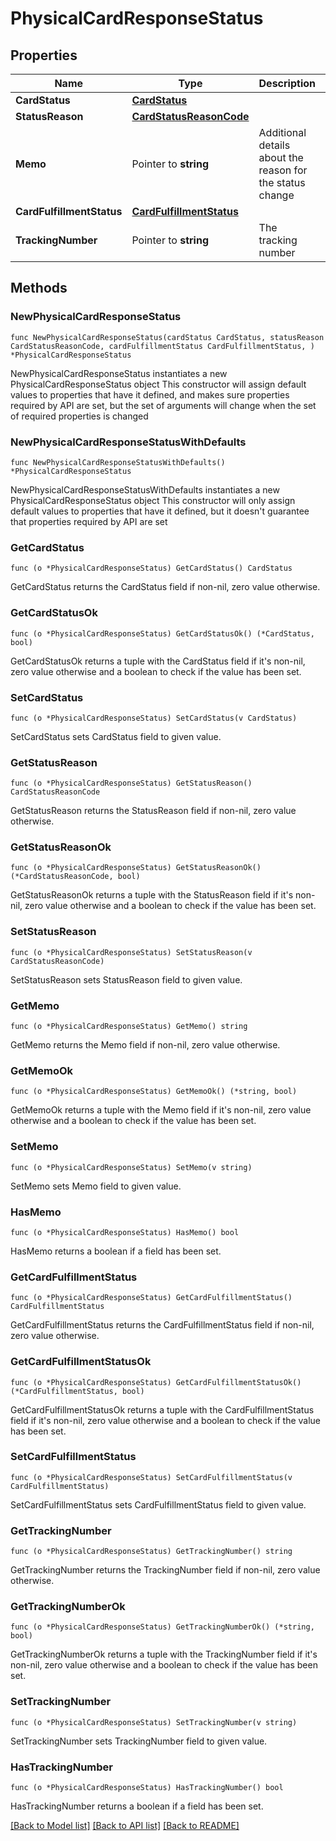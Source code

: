 # PhysicalCardResponseStatus

## Properties

Name | Type | Description | Notes
------------ | ------------- | ------------- | -------------
**CardStatus** | [**CardStatus**](CardStatus.md) |  | 
**StatusReason** | [**CardStatusReasonCode**](CardStatusReasonCode.md) |  | 
**Memo** | Pointer to **string** | Additional details about the reason for the status change | [optional] 
**CardFulfillmentStatus** | [**CardFulfillmentStatus**](CardFulfillmentStatus.md) |  | 
**TrackingNumber** | Pointer to **string** | The tracking number | [optional] [readonly] 

## Methods

### NewPhysicalCardResponseStatus

`func NewPhysicalCardResponseStatus(cardStatus CardStatus, statusReason CardStatusReasonCode, cardFulfillmentStatus CardFulfillmentStatus, ) *PhysicalCardResponseStatus`

NewPhysicalCardResponseStatus instantiates a new PhysicalCardResponseStatus object
This constructor will assign default values to properties that have it defined,
and makes sure properties required by API are set, but the set of arguments
will change when the set of required properties is changed

### NewPhysicalCardResponseStatusWithDefaults

`func NewPhysicalCardResponseStatusWithDefaults() *PhysicalCardResponseStatus`

NewPhysicalCardResponseStatusWithDefaults instantiates a new PhysicalCardResponseStatus object
This constructor will only assign default values to properties that have it defined,
but it doesn't guarantee that properties required by API are set

### GetCardStatus

`func (o *PhysicalCardResponseStatus) GetCardStatus() CardStatus`

GetCardStatus returns the CardStatus field if non-nil, zero value otherwise.

### GetCardStatusOk

`func (o *PhysicalCardResponseStatus) GetCardStatusOk() (*CardStatus, bool)`

GetCardStatusOk returns a tuple with the CardStatus field if it's non-nil, zero value otherwise
and a boolean to check if the value has been set.

### SetCardStatus

`func (o *PhysicalCardResponseStatus) SetCardStatus(v CardStatus)`

SetCardStatus sets CardStatus field to given value.


### GetStatusReason

`func (o *PhysicalCardResponseStatus) GetStatusReason() CardStatusReasonCode`

GetStatusReason returns the StatusReason field if non-nil, zero value otherwise.

### GetStatusReasonOk

`func (o *PhysicalCardResponseStatus) GetStatusReasonOk() (*CardStatusReasonCode, bool)`

GetStatusReasonOk returns a tuple with the StatusReason field if it's non-nil, zero value otherwise
and a boolean to check if the value has been set.

### SetStatusReason

`func (o *PhysicalCardResponseStatus) SetStatusReason(v CardStatusReasonCode)`

SetStatusReason sets StatusReason field to given value.


### GetMemo

`func (o *PhysicalCardResponseStatus) GetMemo() string`

GetMemo returns the Memo field if non-nil, zero value otherwise.

### GetMemoOk

`func (o *PhysicalCardResponseStatus) GetMemoOk() (*string, bool)`

GetMemoOk returns a tuple with the Memo field if it's non-nil, zero value otherwise
and a boolean to check if the value has been set.

### SetMemo

`func (o *PhysicalCardResponseStatus) SetMemo(v string)`

SetMemo sets Memo field to given value.

### HasMemo

`func (o *PhysicalCardResponseStatus) HasMemo() bool`

HasMemo returns a boolean if a field has been set.

### GetCardFulfillmentStatus

`func (o *PhysicalCardResponseStatus) GetCardFulfillmentStatus() CardFulfillmentStatus`

GetCardFulfillmentStatus returns the CardFulfillmentStatus field if non-nil, zero value otherwise.

### GetCardFulfillmentStatusOk

`func (o *PhysicalCardResponseStatus) GetCardFulfillmentStatusOk() (*CardFulfillmentStatus, bool)`

GetCardFulfillmentStatusOk returns a tuple with the CardFulfillmentStatus field if it's non-nil, zero value otherwise
and a boolean to check if the value has been set.

### SetCardFulfillmentStatus

`func (o *PhysicalCardResponseStatus) SetCardFulfillmentStatus(v CardFulfillmentStatus)`

SetCardFulfillmentStatus sets CardFulfillmentStatus field to given value.


### GetTrackingNumber

`func (o *PhysicalCardResponseStatus) GetTrackingNumber() string`

GetTrackingNumber returns the TrackingNumber field if non-nil, zero value otherwise.

### GetTrackingNumberOk

`func (o *PhysicalCardResponseStatus) GetTrackingNumberOk() (*string, bool)`

GetTrackingNumberOk returns a tuple with the TrackingNumber field if it's non-nil, zero value otherwise
and a boolean to check if the value has been set.

### SetTrackingNumber

`func (o *PhysicalCardResponseStatus) SetTrackingNumber(v string)`

SetTrackingNumber sets TrackingNumber field to given value.

### HasTrackingNumber

`func (o *PhysicalCardResponseStatus) HasTrackingNumber() bool`

HasTrackingNumber returns a boolean if a field has been set.


[[Back to Model list]](../README.md#documentation-for-models) [[Back to API list]](../README.md#documentation-for-api-endpoints) [[Back to README]](../README.md)


